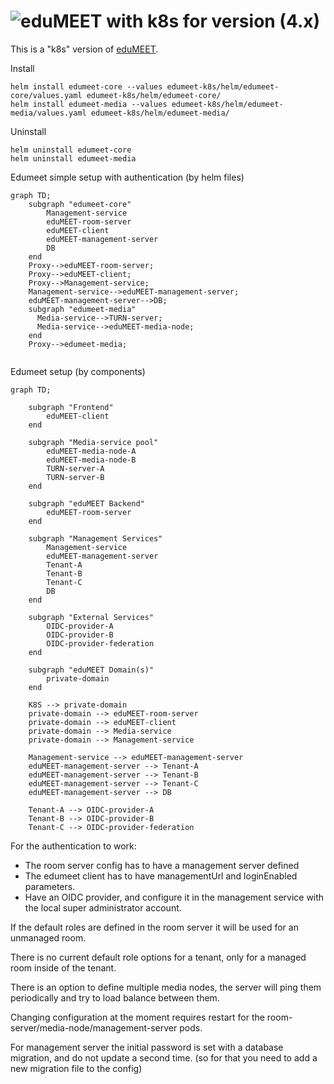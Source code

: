 # ![eduMEET](https://github.com/edumeet/edumeet-docker/raw/main/images/logo.edumeet.svg) with k8s for version (4.x)

This is a "k8s" version of [eduMEET](https://github.com/edumeet/edumeet). 

Install 
```
helm install edumeet-core --values edumeet-k8s/helm/edumeet-core/values.yaml edumeet-k8s/helm/edumeet-core/
helm install edumeet-media --values edumeet-k8s/helm/edumeet-media/values.yaml edumeet-k8s/helm/edumeet-media/
```
Uninstall 
```
helm uninstall edumeet-core
helm uninstall edumeet-media
```
Edumeet simple setup with authentication (by helm files) 
```mermaid
graph TD;
    subgraph "edumeet-core"
        Management-service
        eduMEET-room-server
        eduMEET-client
        eduMEET-management-server
        DB
    end
    Proxy-->eduMEET-room-server;
    Proxy-->eduMEET-client;
    Proxy-->Management-service;
    Management-service-->eduMEET-management-server;
    eduMEET-management-server-->DB;
    subgraph "edumeet-media"
      Media-service-->TURN-server;
      Media-service-->eduMEET-media-node;
    end
    Proxy-->edumeet-media;


```


Edumeet setup (by components)
```mermaid
graph TD;

    subgraph "Frontend"
        eduMEET-client
    end

    subgraph "Media-service pool"
        eduMEET-media-node-A
        eduMEET-media-node-B
        TURN-server-A
        TURN-server-B
    end

    subgraph "eduMEET Backend"
        eduMEET-room-server
    end

    subgraph "Management Services"
        Management-service
        eduMEET-management-server
        Tenant-A
        Tenant-B
        Tenant-C
        DB
    end
    
    subgraph "External Services"
        OIDC-provider-A
        OIDC-provider-B
        OIDC-provider-federation
    end

    subgraph "eduMEET Domain(s)"
        private-domain
    end

    K8S --> private-domain
    private-domain --> eduMEET-room-server
    private-domain --> eduMEET-client
    private-domain --> Media-service
    private-domain --> Management-service

    Management-service --> eduMEET-management-server
    eduMEET-management-server --> Tenant-A
    eduMEET-management-server --> Tenant-B
    eduMEET-management-server --> Tenant-C
    eduMEET-management-server --> DB

    Tenant-A --> OIDC-provider-A
    Tenant-B --> OIDC-provider-B
    Tenant-C --> OIDC-provider-federation

```
For the authentication to work:

- The room server config has to have a management server defined
- The edumeet client has to have managementUrl and loginEnabled parameters.
- Have an OIDC provider, and configure it in the management service with the local super administrator account.

If the default roles are defined in the room server it will be used for an unmanaged room.

There is no current default role options for a tenant, only for a managed room inside of the tenant.

There is an option to define multiple media nodes, the server will ping them periodically and try to load balance between them. 

Changing configuration at the moment requires restart for the room-server/media-node/management-server pods.

For management server the initial password is set with a database migration, and do not update a second time. (so for that you need to add a new migration file to the config)
